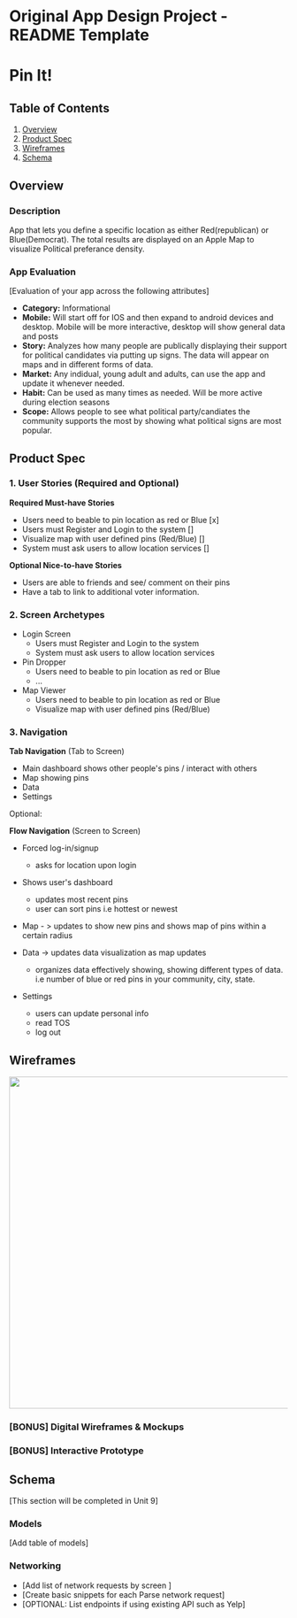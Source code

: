 Original App Design Project - README Template
===

# Pin It!

## Table of Contents
1. [Overview](#Overview)
1. [Product Spec](#Product-Spec)
1. [Wireframes](#Wireframes)
2. [Schema](#Scheme)

## Overview
### Description
App that lets you define a specific location as either Red(republican) or Blue(Democrat). The total results are displayed on an Apple Map to visualize Political preferance density.

### App Evaluation
[Evaluation of your app across the following attributes]
- **Category:** Informational
- **Mobile:** Will start off for IOS and then expand to android devices and desktop. Mobile will be more interactive, desktop will show general data and posts
- **Story:** Analyzes how many people are publically displaying their support for political candidates via putting up signs. The data will appear on maps and in different forms of data. 
- **Market:** Any indidual, young adult and adults, can use the app and update it whenever needed. 
- **Habit:** Can be used as many times as needed. Will be more active during election seasons 
- **Scope:** Allows people to see what political party/candiates the community supports the most by showing what political signs are most popular. 

## Product Spec

### 1. User Stories (Required and Optional)

**Required Must-have Stories**

* Users need to beable to pin location as red or Blue [x]
* Users must Register and Login to the system []
* Visualize map with user defined pins (Red/Blue) []
* System must ask users to allow location services []

**Optional Nice-to-have Stories**

* Users are able to friends and see/ comment on their pins
* Have a tab to link to additional voter information.

### 2. Screen Archetypes

* Login Screen
   * Users must Register and Login to the system
   * System must ask users to allow location services
* Pin Dropper
   * Users need to beable to pin location as red or Blue
   * ...
* Map Viewer
   * Users need to beable to pin location as red or Blue
   * Visualize map with user defined pins (Red/Blue)
### 3. Navigation

**Tab Navigation** (Tab to Screen)

* Main dashboard shows other people's pins / interact with others
* Map showing pins 
* Data
* Settings


Optional:



**Flow Navigation** (Screen to Screen)

* Forced log-in/signup 
   * asks for location upon login 
* Shows user's dashboard
   * updates most recent pins 
   * user can sort pins i.e hottest or newest
* Map - > updates to show new pins and shows map of pins within a certain radius

* Data -> updates data visualization as map updates
    * organizes data effectively showing, showing different types of data. i.e number of blue or red pins in your community, city, state. 

* Settings
    * users can update personal info
    * read TOS 
    * log out 


 


## Wireframes
<img src="http://g.recordit.co/mAsm0ixlQJ.gif" width=600>

### [BONUS] Digital Wireframes & Mockups

### [BONUS] Interactive Prototype

## Schema 
[This section will be completed in Unit 9]
### Models
[Add table of models]
### Networking
- [Add list of network requests by screen ]
- [Create basic snippets for each Parse network request]
- [OPTIONAL: List endpoints if using existing API such as Yelp]
